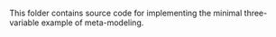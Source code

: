 This folder contains source code for implementing the minimal three-variable example of meta-modeling.


